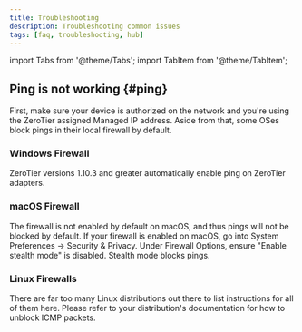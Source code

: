 ```yaml
---
title: Troubleshooting
description: Troubleshooting common issues
tags: [faq, troubleshooting, hub]
---
```


import Tabs from '@theme/Tabs';
import TabItem from '@theme/TabItem';

## Ping is not working {#ping}

First, make sure your device is authorized on the network and you're using the ZeroTier assigned Managed IP address. Aside from that, some OSes block pings in their local firewall by default.

### Windows Firewall

ZeroTier versions 1.10.3 and greater automatically enable ping on ZeroTier adapters.

### macOS Firewall

The firewall is not enabled by default on macOS, and thus pings will not be blocked by default. If your firewall is enabled on macOS, go into System Preferences -> Security & Privacy. Under Firewall Options, ensure "Enable stealth mode" is disabled. Stealth mode blocks pings.

### Linux Firewalls

There are far too many Linux distributions out there to list instructions for all of them here. Please refer to your distribution's documentation for how to unblock ICMP packets.
